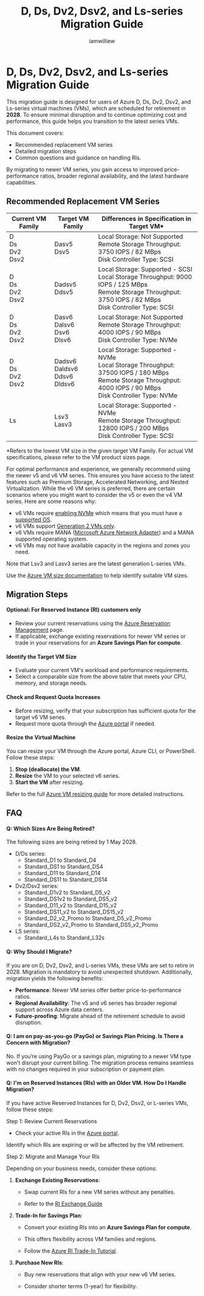﻿---
title: D, Ds, Dv2, Dsv2, and Ls-series Migration Guide
description: Migration guide for D, Ds, Dv2, Dsv2, and Ls-series VM sizes
author: iamwilliew
ms.service: azure-virtual-machines
ms.subservice: sizes
ms.topic: conceptual
ms.date: 03/17/2025
ms.author: wwilliams
ms.reviewer: mattmcinnes
---

# D, Ds, Dv2, Dsv2, and Ls-series Migration Guide

This migration guide is designed for users of Azure D, Ds, Dv2, Dsv2, and Ls-series virtual machines (VMs), which are scheduled for retirement in **2028**. To ensure minimal disruption and to continue optimizing cost and performance, this guide helps you transition to the latest series VMs.

This document covers:

 - Recommended replacement VM series
 - Detailed migration steps
 - Common questions and guidance on handling RIs.

By migrating to newer VM series, you gain access to improved price-performance ratios, broader regional availability, and the latest hardware capabilities.
## Recommended Replacement VM Series

|Current VM Family | Target VM Family| Differences in Specification in Target VM*| 
|--|--|--|
| D<br>Ds<br>Dv2<br>Dsv2 | Dasv5<br>Dsv5|  Local Storage: Not Supported<br>Remote Storage Throughput: 3750 IOPS / 82 MBps<br> Disk Controller Type: SCSI|
| D<br>Ds<br>Dv2<br>Dsv2 | Dadsv5<br>Ddsv5| Local Storage: Supported - SCSI<br>Local Storage Throughput: 9000 IOPS / 125 MBps<br>Remote Storage Throughput: 3750 IOPS / 82 MBps<br>Disk Controller Type: SCSI|
| D<br>Ds<br>Dv2<br>Dsv2 | Dasv6<br>Dalsv6<br>Dsv6<br>Dlsv6 | Local Storage: Not Supported<br>Remote Storage Throughput: 4000 IOPS / 90 MBps<br>Disk Controller Type: NVMe|
| D<br>Ds<br>Dv2<br>Dsv2 | Dadsv6<br>Daldsv6<br>Ddsv6<br>Dldsv6 | Local Storage: Supported - NVMe<br>Local Storage Throughput: 37500 IOPS / 180 MBps<br>Remote Storage Throughput: 4000 IOPS / 90 MBps<br>Disk Controller Type: NVMe|
| Ls | Lsv3<br>Lasv3 | Local Storage: Supported - NVMe<br>Remote Storage Throughput: 12800 IOPS / 200 MBps <br>Disk Controller Type: SCSI |

*Refers to the lowest VM size in the given target VM Family. For actual VM specifications, please refer to the VM product sizes page.

For optimal performance and experience, we generally recommend using the newer v5 and v6 VM series. This ensures you have access to the latest features such as Premium Storage, Accelerated Networking, and Nested Virtualization. While the v6 VM series is preferred, there are certain scenarios where you might want to consider the v5 or even the v4 VM series. Here are some reasons why:
 - v6 VMs require [enabling NVMe](/azure/virtual-machines/nvme-overview) which means that you must have a [supported OS](/azure/virtual-machines/enable-nvme-interface).
 - v6 VMs support [Generation 2 VMs only](/azure/virtual-machines/generation-2).
 - v6 VMs require MANA ([Microsoft Azure Network Adapter](/azure/virtual-network/accelerated-networking-mana-overview.md)) and a MANA supported operating system.
 - v6 VMs may not have available capacity in the regions and zones you need.
 
Note that Lsv3 and Lasv3 series are the latest generation L-series VMs.

Use the [Azure VM size documentation](/azure/virtual-machines/sizes) to help identify suitable VM sizes.

## Migration Steps

#### Optional: For Reserved Instance (RI) customers only

- Review your current reservations using the [Azure Reservation Management](/azure/cost-management-billing/reservations/manage-reserved-vm-instance) page.
- If applicable, exchange existing reservations for newer VM series or trade in your reservations for an **Azure Savings Plan for compute**.

####  Identify the Target VM Size

- Evaluate your current VM's workload and performance requirements.
- Select a comparable size from the above table that meets your CPU, memory, and storage needs.

#### Check and Request Quota Increases

- Before resizing, verify that your subscription has sufficient quota for the target v6 VM series.
- Request more quota through the [Azure portal](/azure/azure-portal/supportability/per-vm-quota-requests) if needed.

#### Resize the Virtual Machine

You can resize your VM through the Azure portal, Azure CLI, or PowerShell. Follow these steps:
 1. **Stop (deallocate) the VM**.
 2. **Resize** the VM to your selected v6 series.
 3. **Start the VM** after resizing.

Refer to the full [Azure VM resizing guide](/azure/virtual-machines/sizes/resize-vm?tabs=portal) for more detailed instructions.

## FAQ
#### Q: Which Sizes Are Being Retired?
The following sizes are being retired by 1 May 2028.
 - D/Ds series: 
	 - Standard_D1 to Standard_D4
	 - Standard_DS1 to Standard_DS4
	 - Standard_D11 to Standard_D14
	 - Standard_DS11 to Standard_DS14
 - Dv2/Dsv2 series:
	 - Standard_D1v2 to Standard_D5_v2
	 - Standard_DS1v2 to Standard_DS5_v2
	 - Standard_D11_v2 to Standard_D15_v2
	 - Standard_DS11_v2 to Standard_DS15_v2
	 - Standard_D2_v2_Promo to Standard_D5_v2_Promo
	 - Standard_DS2_v2_Promo to Standard_DS5_v2_Promo
 - LS series:
	 - Standard_L4s to Standard_L32s


#### Q: Why Should I Migrate?

If you are on D, Dv2, Dsv2, and L-series VMs, these VMs are set to retire in 2028. Migration is mandatory to avoid unexpected shutdown. Additionally, migration yields the following benefits: 

 - **Performance**: Newer VM series offer better price-to-performance ratios.
 - **Regional Availability**: The v5 and v6 series has broader regional support across Azure data centers.
 - **Future-proofing**: Migrate ahead of the retirement schedule to avoid disruption.

#### Q: I am on pay-as-you-go (PayGo) or Savings Plan Pricing. Is There a Concern with Migration?

No. If you’re using PayGo or a savings plan, migrating to a newer VM type won't disrupt your current billing. The migration process remains seamless with no changes required in your subscription or payment plan.

#### Q: I'm on Reserved Instances (RIs) with an Older VM. How Do I Handle Migration?

If you have active Reserved Instances for D, Dv2, Dsv2, or L-series VMs, follow these steps:

Step 1: Review Current Reservations

 - Check your active RIs in the [Azure portal](/azure/cost-management-billing/reservations/manage-reserved-vm-instance).

Identify which RIs are expiring or will be affected by the VM retirement.

Step 2: Migrate and Manage Your RIs

Depending on your business needs, consider these options:

1. **Exchange Existing Reservations**:

   - Swap current RIs for a new VM series without any penalties.

   - Refer to the [RI Exchange Guide](/azure/cost-management-billing/reservations/exchange)

1. **Trade-In for Savings Plan**:

   - Convert your existing RIs into an **Azure Savings Plan for compute**.

   - This offers flexibility across VM families and regions.

   - Follow the [Azure RI Trade-In Tutorial](/azure/cost-management-billing/savings-plan/reservation-trade-in).

1. **Purchase New RIs**:

   - Buy new reservations that align with your new v6 VM series.

   - Consider shorter terms (1-year) for flexibility.
